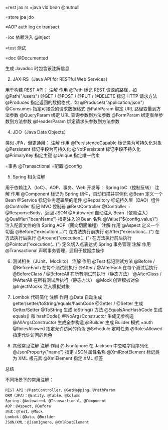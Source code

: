 
=rest  jax rs
=java vld bean   @nutnull


=store  jpa  jdo


=AOP  auth log ex transact


=ioc 依赖注入  @inject

=test 测试 
 

=doc  @Documented

生成 Javadoc 时包含该注解信息

2. JAX-RS（Java API for RESTful Web Services）

用于构建 REST API：
注解	作用
@Path	标记 REST 资源的路径，如 @Path("/users")
@GET / @POST / @PUT / @DELETE	标记 HTTP 请求方法
@Produces	指定返回的数据格式，如 @Produces("application/json")
@Consumes	指定可接受的请求数据格式
@PathParam	绑定 URL 路径变量到方法参数
@QueryParam	绑定 URL 查询参数到方法参数
@FormParam	绑定表单参数到方法参数
@HeaderParam	绑定请求头参数到方法参数

4. JDO（Java Data Objects）

类似 JPA，但更通用：
注解	作用
@PersistenceCapable	标记类为可持久化对象
@Persistent	标记字段为可持久化
@NotPersistent	标记字段不持久化
@PrimaryKey	指定主键
@Unique	指定唯一约束

=事务  @Transactional
=配置  @config

5. Spring 相关注解

用于依赖注入（IoC）、AOP、事务、Web 开发等：
Spring IoC（控制反转）
注解	作用
@Component	标记为 Spring 组件，自动扫描并实例化
@Bean	定义一个 Bean
@Service	标记业务逻辑层的组件
@Repository	标记持久层（DAO）组件
@Controller	标记 MVC 控制器
@RestController	@Controller + @ResponseBody，返回 JSON
@Autowired	自动注入 Bean（依赖注入）
@Qualifier("beanName")	指定注入的 Bean 名称
@Value("${config.value}")	注入配置文件的值
Spring AOP（面向切面编程）
注解	作用
@Aspect	定义一个切面
@Before("execution(...)")	在方法执行前执行
@After("execution(...)")	在方法执行后执行
@Around("execution(...)")	在方法执行前后执行
@Pointcut("execution(...)")	定义切入点表达式
Spring 事务管理
注解	作用
@Transactional	声明事务管理，适用于数据库操作


6. 测试相关（JUnit、Mockito）
   注解	作用
   @Test	标记测试方法
   @Before / @BeforeEach	在每个测试前执行
   @After / @AfterEach	在每个测试后执行
   @BeforeClass / @BeforeAll	在所有测试前执行（静态方法）
   @AfterClass / @AfterAll	在所有测试后执行（静态方法）
   @Mock	创建模拟对象
   @InjectMocks	注入模拟对象

7. Lombok 代码简化
   注解	作用
   @Data	自动生成 getter/setter/toString/equals/hashCode
   @Getter / @Setter	生成 Getter/Setter
   @ToString	生成 toString() 方法
   @EqualsAndHashCode	生成 equals() 和 hashCode()
   @NoArgsConstructor	生成无参构造
   @AllArgsConstructor	生成全参构造
   @Builder	生成 Builder 模式
=auth    @RolesAllowed	指定允许访问的角色
   @Schedule	定时任务
   @RolesAllowed	指定允许访问的角色

9. 其他常见注解
   注解	作用
   @JsonIgnore	在 Jackson 中忽略字段序列化
   @JsonProperty("name")	指定 JSON 属性名称
   @XmlRootElement	标记类为 XML 根元素
   @XmlElement	指定 XML 标签


总结

不同场景下的常用注解：

    REST API：@RestController、@GetMapping、@PathParam
    ORM（JPA）：@Entity、@Table、@Column
    Spring：@Autowired、@Transactional、@Component
    AOP：@Aspect、@Before
    测试：@Test、@Mock
    Lombok：@Data、@Builder
    JSON/XML：@JsonIgnore、@XmlRootElement